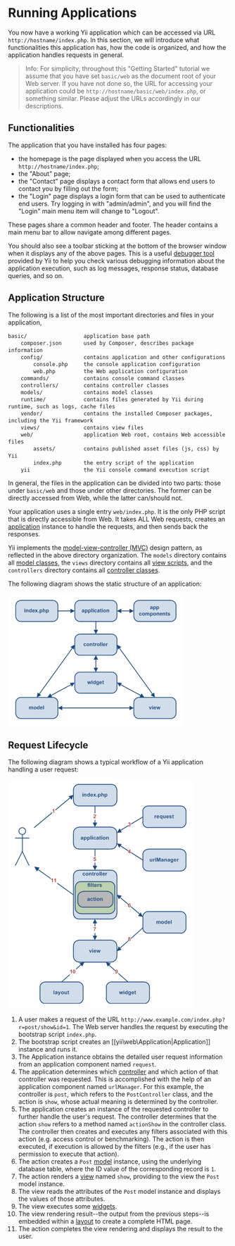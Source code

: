 Running Applications
====================

You now have a working Yii application which can be accessed via URL `http://hostname/index.php`.
In this section, we will introduce what functionalities this application has, how the code is organized,
and how the application handles requests in general.

> Info: For simplicity, throughout this "Getting Started" tutorial we assume that you have set `basic/web`
  as the document root of your Web server. If you have not done so, the URL for accessing
  your application could be `http://hostname/basic/web/index.php`, or something similar.
  Please adjust the URLs accordingly in our descriptions.


Functionalities
---------------

The application that you have installed has four pages:

* the homepage is the page displayed when you access the URL `http://hostname/index.php`;
* the "About" page;
* the "Contact" page displays a contact form that allows end users to contact you by filling out the form;
* the "Login" page displays a login form that can be used to authenticate end users. Try logging in
  with "admin/admin", and you will find the "Login" main menu item will change to "Logout".

These pages share a common header and footer. The header contains a main menu bar to allow navigate
among different pages.

You should also see a toolbar sticking at the bottom of the browser window when it displays any of the above pages.
This is a useful [debugger tool](tool-debugger.md) provided by Yii to help you check various debugging information
about the application execution, such as log messages, response status, database queries, and so on.


Application Structure
---------------------

The following is a list of the most important directories and files in your application,

```
basic/                  application base path
    composer.json       used by Composer, describes package information
    config/             contains application and other configurations
        console.php     the console application configuration
        web.php         the Web application configuration
    commands/           contains console command classes
    controllers/        contains controller classes
    models/             contains model classes
    runtime/            contains files generated by Yii during runtime, such as logs, cache files
    vendor/             contains the installed Composer packages, including the Yii framework
    views/              contains view files
    web/                application Web root, contains Web accessible files
        assets/         contains published asset files (js, css) by Yii
        index.php       the entry script of the application
    yii                 the Yii console command execution script
```

In general, the files in the application can be divided into two parts: those under `basic/web` and those
under other directories. The former can be directly accessed from Web, while the latter can/should not.

Your application uses a single entry `web/index.php`. It is the only PHP script that is directly accessible from Web.
It takes ALL Web requests, creates an [application](structure-applications.md) instance to handle the requests,
and then sends back the responses.

Yii implements the [model-view-controller (MVC)](http://wikipedia.org/wiki/Model-view-controller) design pattern,
as reflected in the above directory organization. The `models` directory contains all [model classes](structure-models.md),
the `views` directory contains all [view scripts](structure-views.md), and the `controllers` directory contains
all [controller classes](structure-controllers.md).

The following diagram shows the static structure of an application:

![Static structure of Yii application](images/structure.png)


Request Lifecycle
-----------------

The following diagram shows a typical workflow of a Yii application  handling a user request:

![Typical workflow of a Yii application](images/flow.png)

1. A user makes a request of the URL `http://www.example.com/index.php?r=post/show&id=1`.
   The Web server handles the request by executing the bootstrap script `index.php`.
2. The bootstrap script creates an [[yii\web\Application|Application]] instance and runs it.
3. The Application instance obtains the detailed user request information from an application component named `request`.
4. The application determines which [controller](controller.md) and which action of that controller was requested.
   This is accomplished with the help of an application component named `urlManager`.
   For this example, the controller is `post`, which refers to the `PostController` class, and the action is `show`,
   whose actual meaning is determined by the controller.
5. The application creates an instance of the requested controller to further handle the user's request.
   The controller determines that the action `show` refers to a method named `actionShow` in the controller class.
   The controller then creates and executes any filters associated with this action (e.g. access control or benchmarking).
   The action is then executed, if execution is allowed by the filters (e.g., if the user has permission to execute that action).
6. The action creates a `Post` [model](model.md) instance, using the underlying database table, where the ID value of the corresponding record is `1`.
7. The action renders a [view](view.md) named `show`, providing to the view the `Post` model instance.
8. The view reads the attributes of the `Post` model instance and displays the values of those attributes.
9. The view executes some [widgets](view.md#widgets).
10. The view rendering result--the output from the previous steps--is embedded within a [layout](view.md#layout) to create a complete HTML page.
11. The action completes the view rendering and displays the result to the user.

